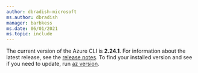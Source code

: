 ```yaml
---
author: dbradish-microsoft
ms.author: dbradish
manager: barbkess
ms.date: 06/01/2021
ms.topic: include
---
```


The current version of the Azure CLI is __2.24.1__. For information about the latest release, see the [release notes](../release-notes-azure-cli.md). To find your installed version and see if you need to update, run [az version](/cli/azure/reference-index#az_version).
